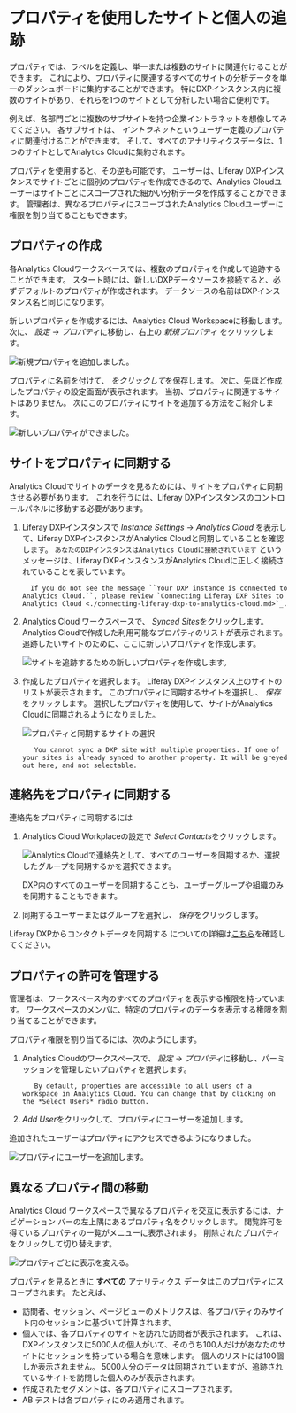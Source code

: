 # プロパティを使用したサイトと個人の追跡

プロパティでは、ラベルを定義し、単一または複数のサイトに関連付けることができます。 これにより、プロパティに関連するすべてのサイトの分析データを単一のダッシュボードに集約することができます。 特にDXPインスタンス内に複数のサイトがあり、それらを1つのサイトとして分析したい場合に便利です。

例えば、各部門ごとに複数のサブサイトを持つ企業イントラネットを想像してみてください。 各サブサイトは、 *イントラネット*というユーザー定義のプロパティに関連付けることができます。 そして、すべてのアナリティクスデータは、1つのサイトとしてAnalytics Cloudに集約されます。

プロパティを使用すると、その逆も可能です。 ユーザーは、Liferay DXPインスタンスでサイトごとに個別のプロパティを作成できるので、Analytics Cloudユーザーはサイトごとにスコープされた細かい分析データを作成することができます。 管理者は、異なるプロパティにスコープされたAnalytics Cloudユーザーに権限を割り当てることもできます。

## プロパティの作成

各Analytics Cloudワークスペースでは、複数のプロパティを作成して追跡することができます。 スタート時には、新しいDXPデータソースを接続すると、必ずデフォルトのプロパティが作成されます。 データソースの名前はDXPインスタンス名と同じになります。

新しいプロパティを作成するには、Analytics Cloud Workspaceに移動します。 次に、 *設定* -&gt; *プロパティ*に移動し、右上の *新規プロパティ* をクリックします。

![新規プロパティを追加しました。](tracking-sites-and-individuals-using-properties/images/01.png)

プロパティに名前を付けて、 *をクリックして*を保存します。 次に、先ほど作成したプロパティの設定画面が表示されます。 当初、プロパティに関連するサイトはありません。 次にこのプロパティにサイトを追加する方法をご紹介します。

![新しいプロパティができました。](tracking-sites-and-individuals-using-properties/images/02.png)

## サイトをプロパティに同期する

Analytics Cloudでサイトのデータを見るためには、サイトをプロパティに同期させる必要があります。 これを行うには、Liferay DXPインスタンスのコントロールパネルに移動する必要があります。

1.  Liferay DXPインスタンスで *Instance Settings* -&gt; *Analytics Cloud* を表示して、Liferay DXPインスタンスがAnalytics Cloudと同期していることを確認します。 `あなたのDXPインスタンスはAnalytics Cloudに接続されています` というメッセージは、Liferay DXPインスタンスがAnalytics Cloudに正しく接続されていることを表しています。

    ``` important::
      If you do not see the message ``Your DXP instance is connected to Analytics Cloud.``, please review `Connecting Liferay DXP Sites to Analytics Cloud <./connecting-liferay-dxp-to-analytics-cloud.md>`_.
    ```

2.  Analytics Cloud ワークスペースで、 *Synced Sites*をクリックします。 Analytics Cloudで作成した利用可能なプロパティのリストが表示されます。 追跡したいサイトのために、ここに新しいプロパティを作成します。

    ![サイトを追跡するための新しいプロパティを作成します。](tracking-sites-and-individuals-using-properties/images/03.png)

3.  作成したプロパティを選択します。 Liferay DXPインスタンス上のサイトのリストが表示されます。 このプロパティに同期するサイトを選択し、 *保存*をクリックします。 選択したプロパティを使用して、サイトがAnalytics Cloudに同期されるようになりました。

    ![プロパティと同期するサイトの選択](tracking-sites-and-individuals-using-properties/images/04.png)

    ``` important::
       You cannot sync a DXP site with multiple properties. If one of your sites is already synced to another property. It will be greyed out here, and not selectable.
    ```

## 連絡先をプロパティに同期する

連絡先をプロパティに同期するには

1.  Analytics Cloud Workplaceの設定で *Select Contacts*をクリックします。

    ![Analytics Cloudで連絡先として、すべてのユーザーを同期するか、選択したグループを同期するかを選択できます。](tracking-sites-and-individuals-using-properties/images/05.png)

    DXP内のすべてのユーザーを同期することも、ユーザーグループや組織のみを同期することもできます。

2.  同期するユーザーまたはグループを選択し、 *保存*をクリックします。

Liferay DXPからコンタクトデータを同期する についての詳細は[こちら](syncing-contact-data-from-dxp.md)を確認してください。

## プロパティの許可を管理する

管理者は、ワークスペース内のすべてのプロパティを表示する権限を持っています。 ワークスペースのメンバに、特定のプロパティのデータを表示する権限を割り当てることができます。

プロパティ権限を割り当てるには、次のようにします。

1.  Analytics Cloudのワークスペースで、 *設定* -&gt; *プロパティ*に移動し、パーミッションを管理したいプロパティを選択します。

    ``` note::
       By default, properties are accessible to all users of a workspace in Analytics Cloud. You can change that by clicking on the *Select Users* radio button.
    ```

2.  *Add User*をクリックして、プロパティにユーザーを追加します。

追加されたユーザーはプロパティにアクセスできるようになりました。

![プロパティにユーザーを追加します。](tracking-sites-and-individuals-using-properties/images/06.png)

## 異なるプロパティ間の移動

Analytics Cloud ワークスペースで異なるプロパティを交互に表示するには、ナビゲーション バーの左上隅にあるプロパティ名をクリックします。 閲覧許可を得ているプロパティの一覧がメニューに表示されます。 削除されたプロパティをクリックして切り替えます。

![プロパティごとに表示を変える。](tracking-sites-and-individuals-using-properties/images/07.png)

プロパティを見るときに **すべての** アナリティクス データはこのプロパティにスコープされます。 たとえば、

-   訪問者、セッション、ページビューのメトリクスは、各プロパティのみサイト内のセッションに基づいて計算されます。
-   個人では、各プロパティのサイトを訪れた訪問者が表示されます。 これは、DXPインスタンスに5000人の個人がいて、そのうち100人だけがあなたのサイトにセッションを持っている場合を意味します。 個人のリストには100個しか表示されません。 5000人分のデータは同期されていますが、追跡されているサイトを訪問した個人のみが表示されます。
-   作成されたセグメントは、各プロパティにスコープされます。
-   AB テストは各プロパティにのみ適用されます。
